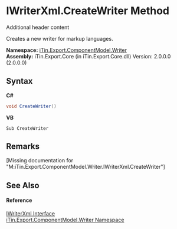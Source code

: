 # IWriterXml.CreateWriter Method 
Additional header content 

Creates a new writer for markup languages.

**Namespace:**&nbsp;<a href="N_iTin_Export_ComponentModel_Writer">iTin.Export.ComponentModel.Writer</a><br />**Assembly:**&nbsp;iTin.Export.Core (in iTin.Export.Core.dll) Version: 2.0.0.0 (2.0.0.0)

## Syntax

**C#**<br />
``` C#
void CreateWriter()
```

**VB**<br />
``` VB
Sub CreateWriter
```


## Remarks
\[Missing <remarks> documentation for "M:iTin.Export.ComponentModel.Writer.IWriterXml.CreateWriter"\]

## See Also


#### Reference
<a href="T_iTin_Export_ComponentModel_Writer_IWriterXml">IWriterXml Interface</a><br /><a href="N_iTin_Export_ComponentModel_Writer">iTin.Export.ComponentModel.Writer Namespace</a><br />